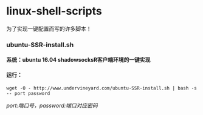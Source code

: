 # linux-shell-scripts
为了实现一键配置而写的许多脚本！

### ubuntu-SSR-install.sh
#### 系统：ubuntu 16.04 shadowsocksR客户端环境的一键实现
#### 运行：
```
wget -O - http://www.undervineyard.com/ubuntu-SSR-install.sh | bash -s -- port password
```
_port:端口号，password:端口对应密码_
